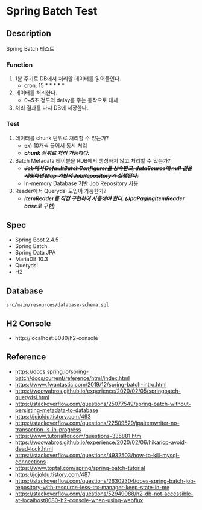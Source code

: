 # Spring Batch Test

## Description
Spring Batch 테스트

### Function
1. 1분 주기로 DB에서 처리할 데이터를 읽어들인다.
   - cron: 15 * * * * *
2. 데이터를 처리한다.
   - 0~5초 정도의 delay를 주는 동작으로 대체
3. 처리 결과를 다시 DB에 저장한다.

### Test
1. 데이터를 chunk 단위로 처리할 수 있는가?
   - ex) 10개씩 끊어서 동시 처리
   - ***chunk 단위로 처리 가능하다.***
2. Batch Metadata 테이블을 RDB에서 생성하지 않고 처리할 수 있는가?
   - ~~***Job에서 DefaultBatchConfigurer를 상속받고, dataSource에 null 값을 세팅하면 Map 기반의 JobRepository가 실행된다.***~~
   - In-memory Database 기반 Job Repository 사용 
3. Reader에서 Querydsl 도입이 가능한가?
   - ***ItemReader를 직접 구현하여 사용해야 한다. (JpaPagingItemReader base로 구현)***

## Spec
- Spring Boot 2.4.5
- Spring Batch
- Spring Data JPA
- MariaDB 10.3
- Querydsl
- H2

## Database
```
src/main/resources/database-schema.sql
```

## H2 Console
- http://localhost:8080/h2-console

## Reference
- https://docs.spring.io/spring-batch/docs/current/reference/html/index.html
- https://www.fwantastic.com/2019/12/spring-batch-intro.html
- https://woowabros.github.io/experience/2020/02/05/springbatch-querydsl.html
- https://stackoverflow.com/questions/25077549/spring-batch-without-persisting-metadata-to-database
- https://jojoldu.tistory.com/493
- https://stackoverflow.com/questions/22509529/jpaitemwriter-no-transaction-is-in-progress
- https://www.tutorialfor.com/questions-335881.htm
- https://woowabros.github.io/experience/2020/02/06/hikaricp-avoid-dead-lock.html
- https://stackoverflow.com/questions/4932503/how-to-kill-mysql-connections
- https://www.toptal.com/spring/spring-batch-tutorial
- https://jojoldu.tistory.com/487
- https://stackoverflow.com/questions/26302304/does-spring-batch-job-repository-with-resource-less-trx-manager-keep-state-in-me
- https://stackoverflow.com/questions/52949088/h2-db-not-accessible-at-localhost8080-h2-console-when-using-webflux

